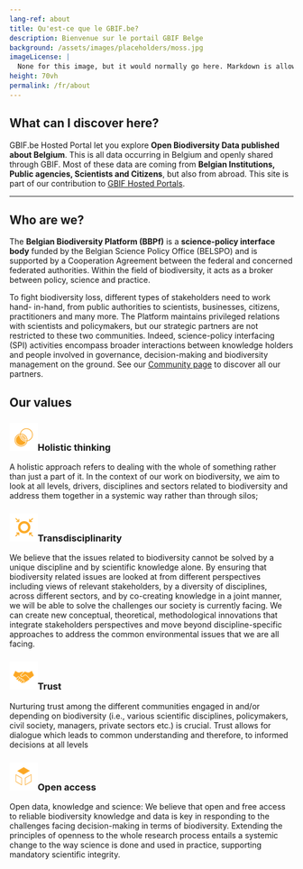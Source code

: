 ```yaml
---
lang-ref: about
title: Qu'est-ce que le GBIF.be?
description: Bienvenue sur le portail GBIF Belge
background: /assets/images/placeholders/moss.jpg
imageLicense: |
  None for this image, but it would normally go here. Markdown is allowed.
height: 70vh
permalink: /fr/about
---
```


## What can I discover here?

GBIF.be Hosted Portal let you explore **Open Biodiversity Data published about Belgium**. This is all data occurring in Belgium and openly shared through GBIF.
Most of these data are coming from **Belgian Institutions, Public agencies, Scientists and Citizens**, but also from abroad. This site is part of our contribution to [GBIF Hosted Portals](https://www.gbif.org/hosted-portals).

---

## Who are we?

The **Belgian Biodiversity Platform (BBPf)** is a **science-policy interface body** funded by the Belgian Science Policy Office (BELSPO) and is supported by a Cooperation Agreement between the federal and concerned federated authorities. Within the field of biodiversity, it acts as a broker between policy, science and practice.

To fight biodiversity loss, different types of stakeholders need to work hand- in-hand, from public authorities to scientists, businesses, citizens, practitioners and many more. The Platform maintains privileged relations with scientists and policymakers, but our strategic partners are not restricted to these two communities. Indeed, science-policy interfacing (SPI) activities encompass broader interactions between knowledge holders and people involved in governance, decision-making and biodiversity management on the ground.
See our [Community page](/community) to discover all our partners.

## Our values

### ![Holistic thinking](/assets/images/icons/valueHolistic.png)Holistic thinking

A holistic approach refers to dealing with the whole of something rather than just a part of it. In the context of our work on biodiversity, we aim to look at all levels, drivers, disciplines and sectors related to biodiversity and address them together in a systemic way rather than through silos;

### ![Transdisciplinarity](/assets/images/icons/valueTransdisciplinarity.png)Transdisciplinarity

We believe that the issues related to biodiversity cannot be solved by a unique discipline and by scientific knowledge alone. By ensuring that biodiversity related issues are looked at from different perspectives including views of relevant stakeholders, by a diversity of disciplines, across different sectors, and by co-creating knowledge in a joint manner, we will be able to solve the challenges our society is currently facing. We can create new conceptual, theoretical, methodological innovations that integrate stakeholders perspectives and move beyond discipline-specific approaches to address the common environmental issues that we are all facing.

### ![Trust](/assets/images/icons/valueTrust.png)Trust

Nurturing trust among the different communities engaged in and/or depending on biodiversity (i.e., various scientific disciplines, policymakers, civil society, managers, private sectors etc.) is crucial. Trust allows for dialogue which leads to common understanding and therefore, to informed decisions at all levels

### ![Open access](/assets/images/icons/valueOpen.png)Open access

Open data, knowledge and science: We believe that open and free access to reliable biodiversity knowledge and data is key in responding to the challenges facing decision-making in terms of biodiversity. Extending the principles of openness to the whole research process entails a systemic change to the way science is done and used in practice, supporting mandatory scientific integrity.
